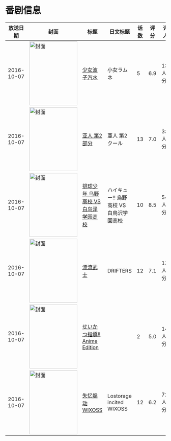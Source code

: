 # 番剧信息

|放送日期|封面|标题|日文标题|话数|评分|评分人数|
|---|---|---|---|---|---|---|
|2016-10-07|<img src="https://bangumi.tv/img/no_icon_subject.png" alt="封面" style="width:150px;height:200px;object-fit:cover;">|[少女波子汽水](https://bangumi.tv/subject/184740)|小女ラムネ|5|6.9|1306人评分|
|2016-10-07|<img src="https://lain.bgm.tv/pic/cover/c/c0/fb/181640_2o333.jpg" alt="封面" style="width:150px;height:200px;object-fit:cover;">|[亚人 第2部分](https://bangumi.tv/subject/181640)|亜人 第2クール|13|7.0|3304人评分|
|2016-10-07|<img src="https://lain.bgm.tv/pic/cover/c/1c/c6/173849_R21bS.jpg" alt="封面" style="width:150px;height:200px;object-fit:cover;">|[排球少年 乌野高校 VS 白鸟泽学园高校](https://bangumi.tv/subject/173849)|ハイキュー!! 烏野高校 VS 白鳥沢学園高校|10|8.5|5424人评分|
|2016-10-07|<img src="https://lain.bgm.tv/pic/cover/c/87/78/60011_zpvlW.jpg" alt="封面" style="width:150px;height:200px;object-fit:cover;">|[漂流武士](https://bangumi.tv/subject/60011)|DRIFTERS|12|7.1|1309人评分|
|2016-10-07|<img src="https://bangumi.tv/img/no_icon_subject.png" alt="封面" style="width:150px;height:200px;object-fit:cover;">|[せいかつ指導!! Anime Edition](https://bangumi.tv/subject/194202)||2|5.0|149人评分|
|2016-10-07|<img src="https://lain.bgm.tv/pic/cover/c/74/9a/179097_7Y992.jpg" alt="封面" style="width:150px;height:200px;object-fit:cover;">|[失忆煽动WIXOSS](https://bangumi.tv/subject/179097)|Lostorage incited WIXOSS|12|6.2|724人评分|
